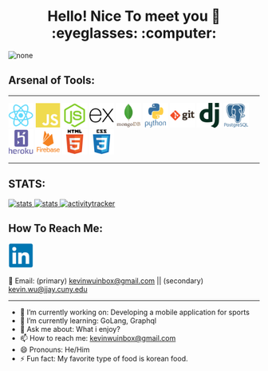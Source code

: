 <h1 align="center">Hello! Nice To meet you 👋  :eyeglasses: :computer: </h1>
<img srcset="./readme-image/koen-leung-comp.gif 1000w, 
             ./readme-image/koen-leung-comp.gif 500w,
             ./readme-image/koen-leung-comp.gif 250w,
             ./readme-image/koen-leung-comp.gif 50w" src="./readme-image/koen-leung-comp.gif" alt='none'  /> 

## Arsenal of Tools: 
<hr> 
<div>
<img src="https://github.com/devicons/devicon/blob/master/icons/react/react-original.svg" alt='none' height=50 width=50 /> 
<img src="https://github.com/devicons/devicon/blob/master/icons/javascript/javascript-plain.svg" alt='none' height=50 width=50 />
<img src="https://github.com/devicons/devicon/blob/master/icons/nodejs/nodejs-original.svg" alt='none' height=50 width=50/> 
<img src="https://github.com/devicons/devicon/blob/master/icons/express/express-original.svg" alt='none' height=50 width=50/> 
<img src="https://github.com/devicons/devicon/blob/master/icons/mongodb/mongodb-original-wordmark.svg" alt='none' height=50 width=50 /> 
<img src="https://github.com/devicons/devicon/blob/master/icons/python/python-original-wordmark.svg" alt='none' height=50 width=50 /> 
<img src="https://github.com/devicons/devicon/blob/master/icons/git/git-original-wordmark.svg" alt='none' height=50 width=50 /> 
<img src="https://github.com/devicons/devicon/blob/master/icons/django/django-plain.svg" alt='none' height=50 width=50/> 
<img src="https://github.com/devicons/devicon/blob/master/icons/postgresql/postgresql-plain-wordmark.svg" alt='none' height=50 width=50 /> 
<img src="https://github.com/devicons/devicon/blob/master/icons/heroku/heroku-plain-wordmark.svg" alt='none' height=50 width=50 /> 
<img src="https://github.com/devicons/devicon/blob/master/icons/firebase/firebase-plain-wordmark.svg" alt='none' height=50 width=50 />   
<img src="https://github.com/devicons/devicon/blob/master/icons/html5/html5-original-wordmark.svg" alt='none' height=50 width=50 /> 
<img src="https://github.com/devicons/devicon/blob/master/icons/css3/css3-original-wordmark.svg" alt='none' height=50 width=50 />   
</div>
<hr>

## STATS:

<a href="#">
<img src="https://github-readme-stats.vercel.app/api?username=KdoubleUs&show_icons=true&theme=apprentice" alt="stats" style="max-width:100%;"/>
</a>


<a href="https://github.com/KdoubleUs/github-readme-stats">
<img src="https://github-readme-stats.vercel.app/api/top-langs/?username=KdoubleUs&layout=compact&theme=apprentice" alt="stats" style="max-width:100%;"/>
</a>

<a href="https://github.com/KdoubleUs/github-readme-activity-graph">
<img src=" https://activityttacker.herokuapp.com/graph?username=KdoubleUs&theme=react-dark" alt="activitytracker" "/>
</a>



## How To Reach Me: 
<div> 
  <a href="https://www.linkedin.com/in/kevinwunyc/">
    <img alt='none' src="https://github.com/devicons/devicon/blob/master/icons/linkedin/linkedin-original.svg" height=50 width=50/> 
  </a>
 
 :e-mail: Email: (primary) kevinwuinbox@gmail.com || (secondary) kevin.wu@jjay.cuny.edu 
</div>

<hr> 

- 🔭 I’m currently working on: Developing a mobile application for sports
- 🌱 I’m currently learning: GoLang, Graphql
- 💬 Ask me about: What i enjoy?
- 📫 How to reach me: kevinwuinbox@gmail.com
- 😄 Pronouns: He/Him
- ⚡ Fun fact: My favorite type of food is korean food. 

<!--
**KdoubleUs/KdoubleUs** is a ✨ _special_ ✨ repository because its `README.md` (this file) appears on your GitHub profile.

Here are some ideas to get you started:



- 🔭 I’m currently working on: Developing a mobile application for sports
- 🌱 I’m currently learning: GoLang, MySql, Java
- 💬 Ask me about: What i enjoy?
- 📫 How to reach me: kevinwuinbox@gmail.com
- 😄 Pronouns: He/Him
- ⚡ Fun fact:
-->
